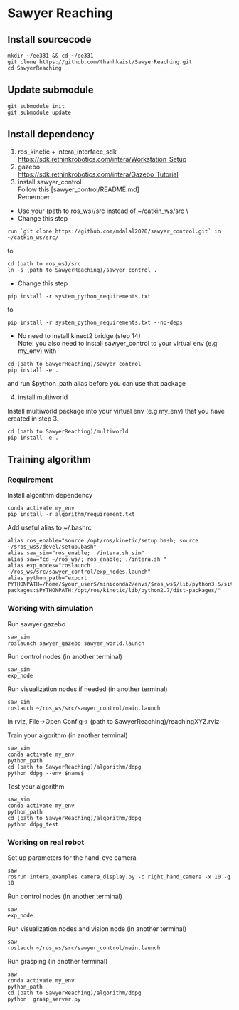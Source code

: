 # Sawyer Reaching 

## Install sourcecode
```
mkdir ~/ee331 && cd ~/ee331
git clone https://github.com/thanhkaist/SawyerReaching.git
cd SawyerReaching
```

## Update submodule
```
git submodule init
git submodule update
```
## Install dependency 
1. ros_kinetic + intera_interface_sdk \
https://sdk.rethinkrobotics.com/intera/Workstation_Setup
2. gazebo \
https://sdk.rethinkrobotics.com/intera/Gazebo_Tutorial
3. install sawyer_control \
Follow this [sawyer_control/README.md] \
Remember: 
* Use your (path to ros_ws)/src instead of ~/catkin_ws/src \
* Change this step 
```
run `git clone https://github.com/mdalal2020/sawyer_control.git` in ~/catkin_ws/src/
```
to
```
cd (path to ros_ws)/src
ln -s (path to SawyerReaching)/sawyer_control .
```
* Change this step
```
pip install -r system_python_requirements.txt
```
to
```
pip install -r system_python_requirements.txt --no-deps
```
* No need to install kinect2 bridge (step 14) \
Note: you also need to install sawyer_control to your virtual env (e.g my_env) with 
```
cd (path to SawyerReaching)/sawyer_control
pip install -e .
```
and run $python_path alias before you can use that package 

4. install multiworld 

Install multiworld package into your virtual env (e.g my_env) that you have created in step 3.
```
cd (path to SawyerReaching)/multiworld
pip install -e .
```

## Training algorithm 
### Requirement 

Install algorithm dependency
```
conda activate my_env
pip install -r algorithm/requirement.txt
```

Add useful alias to ~/.bashrc
```
alias ros_enable="source /opt/ros/kinetic/setup.bash; source ~/$ros_ws$/devel/setup.bash"
alias saw_sim="ros_enable; ./intera.sh sim"
alias saw="cd ~/ros_ws/; ros_enable; ./intera.sh "
alias exp_nodes="roslaunch ~/ros_ws/src/sawyer_control/exp_nodes.launch"
alias python_path="export PYTHONPATH=/home/$your_user$/miniconda2/envs/$ros_ws$/lib/python3.5/site-packages:$PYTHONPATH:/opt/ros/kinetic/lib/python2.7/dist-packages/"
```

### Working with simulation

Run sawyer gazebo
```
saw_sim
roslaunch sawyer_gazebo sawyer_world.launch
```
Run control nodes (in another terminal)
```
saw_sim
exp_node
```
Run visualization nodes if needed (in another terminal)
```
saw_sim
roslauch ~/ros_ws/src/sawyer_control/main.launch
```
In rviz, File->Open Config-> (path to SawyerReaching)/reachingXYZ.rviz

Train your algorithm (in another terminal)
```
saw_sim
conda activate my_env
python_path
cd (path to SawyerReaching)/algorithm/ddpg
python ddpg --env $name$

```

Test your algorithm

```
saw_sim
conda activate my_env
python_path
cd (path to SawyerReaching)/algorithm/ddpg
python ddpg_test 

```

### Working on real robot
 
Set up parameters for the hand-eye camera
```
saw
rosrun intera_examples camera_display.py -c right_hand_camera -x 10 -g 10
```

Run control nodes (in another terminal)
```
saw
exp_node
```

Run visualization nodes and vision node (in another terminal)
```
saw
roslauch ~/ros_ws/src/sawyer_control/main.launch
```

Run grasping (in another terminal)
```
saw
conda activate my_env
python_path
cd (path to SawyerReaching)/algorithm/ddpg
python  grasp_server.py
```

